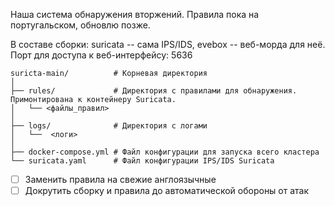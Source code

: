 Наша система обнаружения вторжений. Правила пока на португальском, обновлю позже. 

В составе сборки: suricata -- сама IPS/IDS, evebox -- веб-морда для неё. 
Порт для доступа к веб-интерфейсу: 5636
```
suricta-main/          # Корневая директория
│
├── rules/             # Директория с правилами для обнаружения. Примонтирована к контейнеру Suricata.
│   └── <файлы_правил>
│
├── logs/              # Директория с логами
│   └──  <логи>
│
├── docker-compose.yml # Файл конфигурации для запуска всего кластера
└── suricata.yaml      # Файл конфигурации IPS/IDS Suricata
```
- [ ] Заменить правила на свежие англоязычные
- [ ] Докрутить сборку и правила до автоматической обороны от атак

